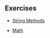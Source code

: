 ## Exercises

- [String Methods](https://github.com/DigitalCareerInstitute/PB-strings-basic-methods)

- [Math](https://github.com/DigitalCareerInstitute/PB-language-math)
